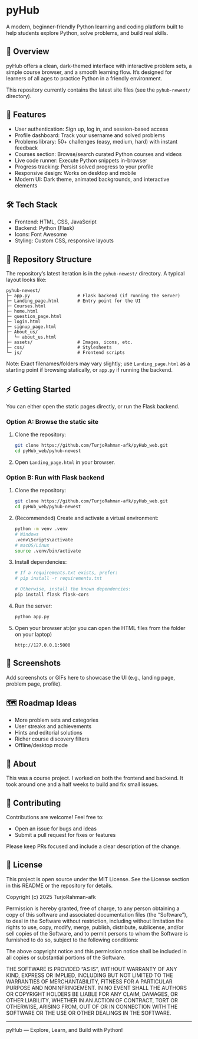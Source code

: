 
# pyHub

A modern, beginner-friendly Python learning and coding platform built to help students explore Python, solve problems, and build real skills.

## 🚀 Overview

pyHub offers a clean, dark-themed interface with interactive problem sets, a simple course browser, and a smooth learning flow. It’s designed for learners of all ages to practice Python in a friendly environment.

This repository currently contains the latest site files (see the `pyhub-newest/` directory).

## 🌟 Features

- User authentication: Sign up, log in, and session-based access
- Profile dashboard: Track your username and solved problems
- Problems library: 50+ challenges (easy, medium, hard) with instant feedback
- Courses section: Browse/search curated Python courses and videos
- Live code runner: Execute Python snippets in-browser
- Progress tracking: Persist solved progress to your profile
- Responsive design: Works on desktop and mobile
- Modern UI: Dark theme, animated backgrounds, and interactive elements

## 🛠️ Tech Stack

- Frontend: HTML, CSS, JavaScript
- Backend: Python (Flask)
- Icons: Font Awesome
- Styling: Custom CSS, responsive layouts

## 📁 Repository Structure

The repository’s latest iteration is in the `pyhub-newest/` directory. A typical layout looks like:

```
pyhub-newest/
├─ app.py                  # Flask backend (if running the server)
├─ Landing_page.html       # Entry point for the UI
├─ Courses.html
├─ home.html
├─ question_page.html
├─ login.html
├─ signup_page.html
├─ About_us/
│  └─ about_us.html
├─ assets/                 # Images, icons, etc.
├─ css/                    # Stylesheets
└─ js/                     # Frontend scripts
```

Note: Exact filenames/folders may vary slightly; use `Landing_page.html` as a starting point if browsing statically, or `app.py` if running the backend.

## ⚡ Getting Started

You can either open the static pages directly, or run the Flask backend.

### Option A: Browse the static site
1. Clone the repository:
   ```bash
   git clone https://github.com/TurjoRahman-afk/pyHub_web.git
   cd pyHub_web/pyhub-newest
   ```
2. Open `Landing_page.html` in your browser.

### Option B: Run with Flask backend
1. Clone the repository:
   ```bash
   git clone https://github.com/TurjoRahman-afk/pyHub_web.git
   cd pyHub_web/pyhub-newest
   ```
2. (Recommended) Create and activate a virtual environment:
   ```bash
   python -m venv .venv
   # Windows
   .venv\Scripts\activate
   # macOS/Linux
   source .venv/bin/activate
   ```
3. Install dependencies:
   ```bash
   # If a requirements.txt exists, prefer:
   # pip install -r requirements.txt

   # Otherwise, install the known dependencies:
   pip install flask flask-cors
   ```
4. Run the server:
   ```bash
   python app.py
   ```
5. Open your browser at:(or you can open the HTML files from the folder on your laptop)
   ```
   http://127.0.0.1:5000
   ```

## 📸 Screenshots

Add screenshots or GIFs here to showcase the UI (e.g., landing page, problem page, profile).

## 🗺️ Roadmap Ideas

- More problem sets and categories
- User streaks and achievements
- Hints and editorial solutions
- Richer course discovery filters
- Offline/desktop mode

## 👥 About

This was a course project. I worked on both the frontend and backend. It took around one and a half weeks to build and fix small issues.

## 🤝 Contributing

Contributions are welcome! Feel free to:
- Open an issue for bugs and ideas
- Submit a pull request for fixes or features

Please keep PRs focused and include a clear description of the change.

## 📄 License

This project is open source under the MIT License. See the License section in this README or the repository for details.

Copyright (c) 2025 TurjoRahman-afk

Permission is hereby granted, free of charge, to any person obtaining a copy of this software and associated documentation files (the “Software”), to deal in the Software without restriction, including without limitation the rights to use, copy, modify, merge, publish, distribute, sublicense, and/or sell copies of the Software, and to permit persons to whom the Software is furnished to do so, subject to the following conditions:

The above copyright notice and this permission notice shall be included in all copies or substantial portions of the Software.

THE SOFTWARE IS PROVIDED “AS IS”, WITHOUT WARRANTY OF ANY KIND, EXPRESS OR IMPLIED, INCLUDING BUT NOT LIMITED TO THE WARRANTIES OF MERCHANTABILITY, FITNESS FOR A PARTICULAR PURPOSE AND NONINFRINGEMENT. IN NO EVENT SHALL THE AUTHORS OR COPYRIGHT HOLDERS BE LIABLE FOR ANY CLAIM, DAMAGES, OR OTHER LIABILITY, WHETHER IN AN ACTION OF CONTRACT, TORT OR OTHERWISE, ARISING FROM, OUT OF OR IN CONNECTION WITH THE SOFTWARE OR THE USE OR OTHER DEALINGS IN THE SOFTWARE.

---

pyHub — Explore, Learn, and Build with Python!

